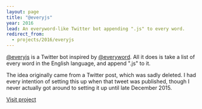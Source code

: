 ```yaml
---
layout: page
title: "@everyjs"
year: 2016
lead: An everyword-like Twitter bot appending ".js" to every word.
redirect_from:
  - projects/2016/everyjs
---
```


[@everyjs](https://twitter.com/everyjs) is a Twitter bot inspired by [@everyword](https://twitter.com/everyword). All it does is take a list of every word in the English language, and append ".js" to it.

The idea originally came from a Twitter post, which was sadly deleted. I had every intention of setting this up when that tweet was published, though I never actually got around to setting it up until late December 2015.

<p><a href="https://twitter.com/everyjs" target="_blank" rel="noopener noreferrer">Visit project</a></p>
